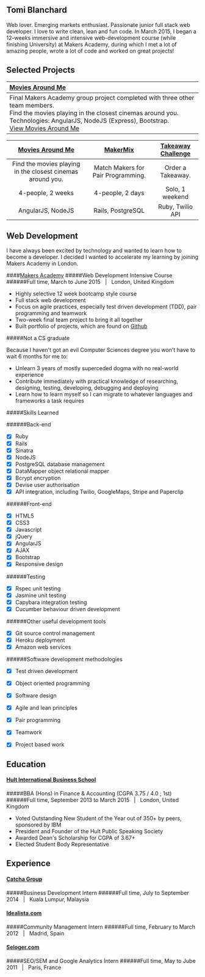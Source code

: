 ## Tomi Blanchard

Web lover. Emerging markets enthusiast. Passionate junior full stack web developer. I love to write clean, lean and fun code. In March 2015, I began a 12-weeks immersive and intensive web-development course (while finishing University) at Makers Academy, during which I met a lot of amazing people, wrote a lot of code and worked on great projects!

Selected Projects
---------------

| [Movies Around Me](https://github.com/MoviesAroundMe/MoviesAroundMe2) |
|:--------------|
| Final Makers Academy group project completed with three other team members. <br> Find the movies playing in the closest cinemas around you.<br> Technologies: AngularJS, NodeJS (Express), Bootstrap.<br> [View Movies Around Me](https://www.moviesaroundme.com) |

| [Movies Around Me](https://github.com/MoviesAroundMe/MoviesAroundMe2) | [MakerMix](https://github.com/Makermix/makermix) | [Takeaway Challenge](https://github.com/Tomiblanchard/takeaway-challenge) |
| :---: | :---: | :---: |
| Find the movies playing in the closest cinemas around you. | Match Makers for Pair Programming. | Order a Takeaway. |
| 4-people, 2 weeks | 4-people, 2 days | Solo, 1 weekend |
| AngularJS, NodeJS | Rails, PostgreSQL | Ruby, Twilio API |


Web Development
----------------

I have always been excited by technology and wanted to learn how to become a developer. I decided I wanted to accelerate my learning by joining Makers Academy in London.

####[Makers Academy](https://www.makersacademy.com)
#####Web Development Intensive Course
######Full time, March to June 2015 &nbsp; | &nbsp; London, United Kingdom
- Highly selective 12 week bootcamp style course
- Full stack web development
- Focus on agile practices, especially test driven development (TDD), pair programming and teamwork
- Two-week final team project to bring it all together
- Built portfolio of projects, which are found on [Github](https://github.com/Tomiblanchard)

#####Not a CS graduate

Because I haven't got an evil Computer Sciences degree you won't have to wait 6 months for me to:

- Unlearn 3 years of mostly superceded dogma with no real-world experience  
- Contribute immediately with practical knowledge of researching, designing, testing, developing, debugging and deploying  
- Learn how to learn myself so I can migrate to whatever languages and frameworks a task requires

#####Skills Learned

######Back-end
- [x] Ruby
- [x] Rails 
- [x] Sinatra
- [x] NodeJS
- [x] PostgreSQL database management
- [x] DataMapper object relational mapper
- [x] Bcrypt encryption
- [x] Devise user authorisation
- [x] API integration, including Twilio, GoogleMaps, Stripe and Paperclip

######Front-end
- [x] HTML5
- [x] CSS3
- [x] Javascript
- [x] jQuery
- [x] AngularJS
- [x] AJAX
- [x] Bootstrap
- [x] Responsive design

######Testing 
- [x] Rspec unit testing
- [x] Jasmine unit testing
- [x] Capybara integration testing
- [x] Cucumber behaviour driven development

######Other useful development tools
- [x] Git source control management
- [x] Heroku deployment
- [x] Amazon web services

######Software development methodologies
- [x] Test driven development
- [x] Object oriented programming
- [x] Software design 
- [x] Agile and lean principles
- [x] Pair programming
- [x] Teamwork
- [x] Project based work




## Education

#### [Hult International Business School](http://www.hult.edu/)
#####BBA (Hons) in Finance & Accounting (CGPA 3.75 / 4.0 ; 1st)
######Full time, September 2013 to March 2015 &nbsp; | &nbsp; London, United Kingdom

- Voted Outstanding New Student of the Year out of 350+ by peers, sponsored by IBM
- President and Founder of the Hult Public Speaking Society
- Awarded Dean's Scholarship for CGPA of 3.67+
- Elected Student Body Representative

## Experience

#### [Catcha Group](https://en.wikipedia.org/wiki/Catcha_Group)
#####Business Development Intern
######Full time, July to September 2014 &nbsp; | &nbsp; Kuala Lumpur, Malaysia 

#### [Idealista.com](http://www.idealista.com)
#####Community Management Intern
######Full time, February to March 2012 &nbsp; | &nbsp; Madrid, Spain 

#### [Seloger.com](http://www.seloger.com/)
#####SEO/SEM and Google Analytics Intern
######Full time, May to Jube 2011 &nbsp; | &nbsp; Paris, France

